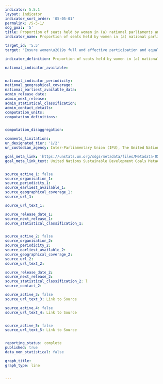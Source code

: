 ```yaml
---
indicator: 5.5.1
layout: indicator
indicator_sort_order: '05-05-01'
permalink: /5-5-1/
sdg_goal: '5'
title: Proportion of seats held by women in (a) national parliaments and (b) local governments
indicator_name: Proportion of seats held by women in (a) national parliaments and (b) local governments

target_id: '5.5'
target: "Ensure women\u2019s full and effective participation and equal opportunities\ \ for leadership at all levels of decision-making in political, economic and public\ \ life"

indicator_definition: Proportion of seats held by women in (a) national parliaments and (b) local governments

national_indicator_available:


national_indicator_periodicity:
national_geographical_coverage:
national_earliest_available_data:
admin_release_date:
admin_next_release:
admin_statistical_classification:
admin_contact_details:
computation_units:
computation_definitions:


computation_disaggregation:

comments_limitations:
un_designated_tier: '1/2'
un_custodian_agency: Inter-Parliamentary Union (IPU), The United Nations Entity for Gender Equality and the Empowerment of Women (UN Women)

goal_meta_link: 'https://unstats.un.org/sdgs/metadata/files/Metadata-05-05-01a.pdf'
goal_meta_link_text: United Nations Sustainable Development Goals Metadata


source_active_1: false
source_organisation_1:
source_periodicity_1:
source_earliest_available_1:
source_geographical_coverage_1:
source_url_1:

source_url_text_1:

source_release_date_1:
source_next_release_1:
source_statistical_classification_1:


source_active_2: false
source_organisation_2:
source_periodicity_2:
source_earliest_available_2:
source_geographical_coverage_2:
source_url_2:
source_url_text_2:

source_release_date_2:
source_next_release_2:
source_statistical_classification_2: l
source_contact_2:

source_active_3: false
source_url_text_3: Link to Source

source_active_4: false
source_url_text_4: Link to Source


source_active_5: false
source_url_text_5: Link to Source


reporting_status: complete
published: true
data_non_statistical: false

graph_title:
graph_type: line


---
```

